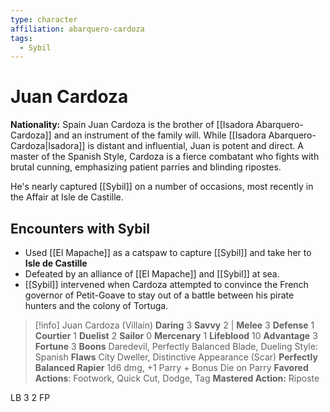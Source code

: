 ```yaml
---
type: character
affiliation: abarquero-cardoza
tags:
  - Sybil
---
```

# Juan Cardoza
**Nationality:** Spain
Juan Cardoza is the brother of [[Isadora Abarquero-Cardoza]] and an instrument of the family will.  While [[Isadora Abarquero-Cardoza|Isadora]] is distant and influential, Juan is potent and direct.  A master of the Spanish Style, Cardoza is a fierce combatant who fights with brutal cunning, emphasizing patient parries and blinding ripostes.

He's nearly captured [[Sybil]] on a number of occasions, most recently in the Affair at Isle de Castille.
## Encounters with Sybil
- Used [[El Mapache]] as a catspaw to capture [[Sybil]] and take her to **Isle de Castille**
- Defeated by an alliance of [[El Mapache]] and [[Sybil]] at sea.
- [[Sybil]] intervened when Cardoza attempted to convince the French governor of Petit-Goave to stay out of a battle between his pirate hunters and the colony of Tortuga.

>[!info] Juan Cardoza (Villain)
>**Daring** 3 **Savvy** 2 | **Melee** 3 **Defense** 1
>**Courtier** 1 **Duelist** 2 **Sailor** 0 **Mercenary** 1
>**Lifeblood** 10 **Advantage** 3 **Fortune** 3
>**Boons** Daredevil, Perfectly Balanced Blade, Dueling Style: Spanish
>**Flaws** City Dweller, Distinctive Appearance (Scar)
>**Perfectly Balanced Rapier** 1d6 dmg, +1 Parry + Bonus Die on Parry
>**Favored Actions**: Footwork, Quick Cut, Dodge, Tag
>**Mastered Action:** Riposte


LB 3
2 FP